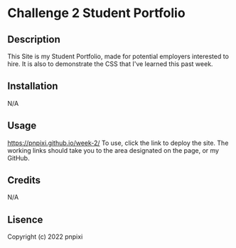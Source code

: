 # Challenge 2 Student Portfolio

## Description
This Site is my Student Portfolio, made for potential employers interested to hire. It is also to demonstrate the CSS that I've learned this past week.

## Installation
N/A

## Usage
https://pnpixi.github.io/week-2/
To use, click the link to deploy the site. The working links should take you to the area designated on the page, or my GitHub.

## Credits
N/A

## Lisence
Copyright (c) 2022 pnpixi

